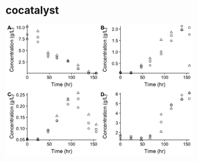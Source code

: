 # cocatalyst

![my-graph](https://raw.githubusercontent.com/jalium/cocatalyst/master/metabolic_images/unnamed-chunk-16-1.png)
